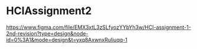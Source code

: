 # HCIAssignment2

https://www.figma.com/file/EMX3xtL3zSLfyozYYbYh3w/HCI-assignment-1-2nd-revision?type=design&node-id=0%3A1&mode=design&t=yxq8AxwnxRuliuqq-1
